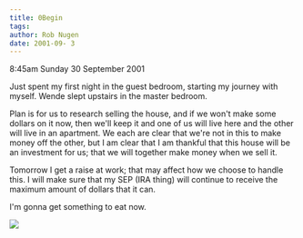 ```yaml
---
title: 0Begin
tags: 
author: Rob Nugen
date: 2001-09- 3
---
```


<p class=date>8:45am Sunday 30 September 2001</p>

<p>Just spent my first night in the guest bedroom,
starting my journey with myself.  Wende slept upstairs
in the master bedroom.</p>

<p>Plan is for us to research selling the house, and
if we won't make some dollars on it now, then we'll
keep it and one of us will live here and the other
will live in an apartment.  We each are clear that
we're not in this to make money off the other, but I
am clear that I am thankful that this house will be an
investment for us; that we will together make money
when we sell it.</p>

<p>Tomorrow I get a raise at work; that may affect how
we choose to handle this.  I will make sure that my
SEP (IRA thing) will continue to receive the maximum
amount of dollars that it can.</p>

<p>I'm gonna get something to eat now.</p>

<p><img src="/images/rob/wL-ROB.gif"/></p>
